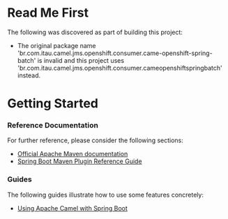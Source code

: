 # Read Me First
The following was discovered as part of building this project:

* The original package name 'br.com.itau.camel.jms.openshift.consumer.came-openshift-spring-batch' is invalid and this project uses 'br.com.itau.camel.jms.openshift.consumer.cameopenshiftspringbatch' instead.

# Getting Started

### Reference Documentation
For further reference, please consider the following sections:

* [Official Apache Maven documentation](https://maven.apache.org/guides/index.html)
* [Spring Boot Maven Plugin Reference Guide](https://docs.spring.io/spring-boot/docs/2.1.14.RELEASE/maven-plugin/)

### Guides
The following guides illustrate how to use some features concretely:

* [Using Apache Camel with Spring Boot](https://camel.apache.org/spring-boot)

